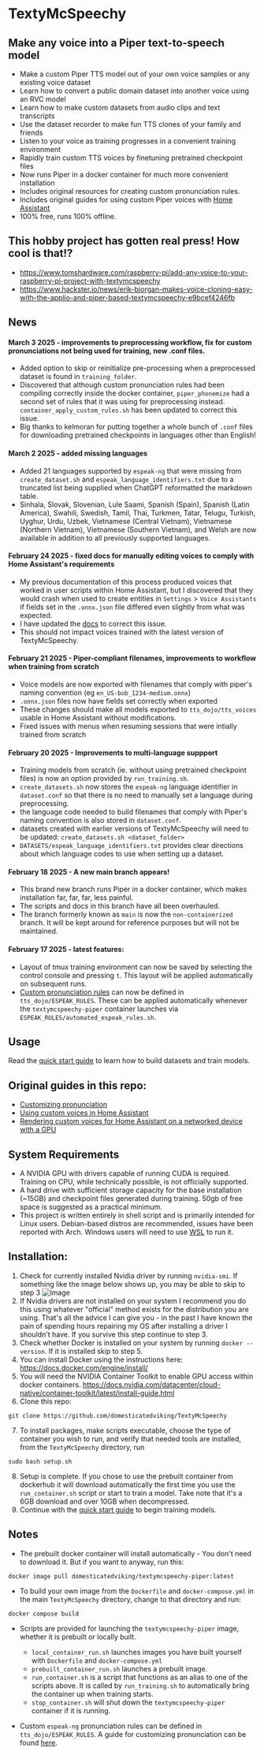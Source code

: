 # TextyMcSpeechy

## Make any voice into a Piper text-to-speech model 
- Make a custom Piper TTS model out of your own voice samples or any existing voice dataset
- Learn how to convert a public domain dataset into another voice using an RVC model
- Learn how to make custom datasets from audio clips and text transcripts
- Use the dataset recorder to make fun TTS clones of your family and friends
- Listen to your voice as training progresses in a convenient training environment 
- Rapidly train custom TTS voices by finetuning pretrained checkpoint files
- Now runs Piper in a docker container for much more convenient installation
- Includes original resources for creating custom pronunciation rules.
- Includes original guides for using custom Piper voices with [Home Assistant](https://www.home-assistant.io/)
- 100% free, runs 100% offline.
  
## This hobby project has gotten real press!  How cool is that!?
- https://www.tomshardware.com/raspberry-pi/add-any-voice-to-your-raspberry-pi-project-with-textymcspeechy
- https://www.hackster.io/news/erik-bjorgan-makes-voice-cloning-easy-with-the-applio-and-piper-based-textymcspeechy-e9bcef4246fb

## News
#### **March 3 2025** - improvements to preprocessing workflow, fix for custom pronunciations not being used for training, new .conf files.
- Added option to skip or reinitialize pre-processing when a preprocessed dataset is found in `training_folder`.
- Discovered that although custom pronunciation rules had been compiling correctly inside the docker container, `piper_phonemize` had a second set of rules that it was using for preprocessing instead.  `container_apply_custom_rules.sh` has been updated to correct this issue.
- Big thanks to kelmoran for putting together a whole bunch of `.conf` files for downloading pretrained checkpoints in languages other than English!

#### **March 2 2025** - added missing languages
- Added 21 languages supported by `espeak-ng` that were missing from `create_dataset.sh` and `espeak_language_identifiers.txt` due to a truncated list being supplied when ChatGPT reformatted the markdown table.
- Sinhala, Slovak, Slovenian, Lule Saami, Spanish (Spain), Spanish (Latin America), Swahili, Swedish, Tamil, Thai, Turkmen, Tatar, Telugu, Turkish, Uyghur, Urdu, Uzbek, Vietnamese (Central Vietnam), Vietnamese (Northern Vietnam), Vietnamese (Southern Vietnam), and Welsh are now available in addition to all previously supported languages.

#### **February 24 2025** - fixed docs for manually editing voices to comply with Home Assistant's requirements
- My previous documentation of this process produced voices that worked in user scripts within Home Assistant, but I discovered that they would crash when used to create entities in `Settings` > `Voice Assistants` if fields set in the `.onnx.json` file differed even slightly from what was expected.
- I have updated the [docs](docs/renaming_and_preparing_custom_piper_voices.md) to correct this issue.
- This should not impact voices trained with the latest version of TextyMcSpeechy.
 
#### **February 21 2025** - Piper-compliant filenames, improvements to workflow when training from scratch
- Voice models are now exported with filenames that comply with piper's naming convention (eg `en_US-bob_1234-medium.onnx`)
- `.onnx.json` files now have fields set correctly when exported
- These changes should make all models exported to `tts_dojo/tts_voices` usable in Home Assistant without modifications.
- Fixed issues with menus when resuming sessions that were intially trained from scratch

#### **February 20 2025** - Improvements to multi-language suppport
- Training models from scratch (ie. without using pretrained checkpoint files) is now an option provided by `run_training.sh`.
- `create_datasets.sh` now stores the `espeak-ng` language identifier in `dataset.conf` so that there is no need to manually set a language during preprocessing.
- the language code needed to build filenames that comply with Piper's naming convention is also stored in `dataset.conf`.
- datasets created with earlier versions of TextyMcSpeechy will need to be updated: `create_datasets.sh <dataset_folder>`
- `DATASETS/espeak_language_identifiers.txt` provides clear directions about which language codes to use when setting up a dataset.  
    
#### **February 18 2025** - A new main branch appears!
   - This brand new branch runs Piper in a docker container, which makes installation far, far, far, less painful.
   - The scripts and docs in this branch have all been overhauled.
   - The branch formerly known as `main` is now the `non-containerized` branch.  It will be kept around for reference purposes but will not be maintained.

#### **February 17 2025** - latest features:
   - Layout of tmux training environment can now be saved by selecting the control console and pressing `t`.  This layout will be applied automatically on subsequent runs.
   - [Custom pronunciation rules]((tts_dojo/ESPEAK_RULES/README_custom_pronunciation.md)) can now be defined in `tts_dojo/ESPEAK_RULES`.  These can be applied automatically whenever the `textymcspeechy-piper` container launches via `ESPEAK_RULES/automated_espeak_rules.sh`.

## Usage

Read the [quick start guide](quick_start_guide.md) to learn how to build datasets and train models.

## Original guides in this repo:
 - [Customizing pronunciation](tts_dojo/ESPEAK_RULES/README_custom_pronunciation.md)
 - [Using custom voices in Home Assistant](docs/using_custom_voices_in_home_assistant_os.md)
 - [Rendering custom voices for Home Assistant on a networked device with a GPU](docs/running_custom_piper_voices_on_GPU.md)
 
## System Requirements
 - A NVIDIA GPU with drivers capable of running CUDA is required. Training on CPU, while technically possible, is not officially supported.
 - A hard drive with sufficient storage capacity for the base installation (~15GB) and checkpoint files generated during training.  50gb of free space is suggested as a practical minimum.
 - This project is written entirely in shell script and is primarily intended for Linux users.  Debian-based distros are recommended, issues have been reported with Arch.  Windows users will need to use [WSL](https://learn.microsoft.com/en-us/windows/wsl/install) to run it.

## Installation:
1.  Check for currently installed Nvidia driver by running `nvidia-smi`.  If something like the image below shows up, you may be able to skip to step 3
![image](https://github.com/user-attachments/assets/d8d9c650-971c-427b-952e-8774f520f9e0)
2.  If Nvidia drivers are not installed on your system I recommend you do this using whatever "official" method exists for the distribution you are using.  That's all the advice I can give you - in the past I have known the pain of spending hours repairing my OS after installing a driver I shouldn't have.  If you survive this step continue to step 3.
3.  Check whether Docker is installed on your system by running `docker --version`.  If it is installed skip to step 5.
4.  You can install Docker using the instructions here: https://docs.docker.com/engine/install/
5.  You will need the NVIDIA Container Toolkit to enable GPU access within docker containers.  https://docs.nvidia.com/datacenter/cloud-native/container-toolkit/latest/install-guide.html
6.  Clone this repo: 
```
git clone https://github.com/domesticatedviking/TextyMcSpeechy
```
7.  To install packages, make scripts executable, choose the type of container you wish to run, and verify that needed tools are installed, from the `TextyMcSpeechy` directory, run
```
sudo bash setup.sh
```
8. Setup is complete.  If you chose to use the prebuilt container from dockerhub it will download automatically the first time you use the `run_container.sh` script or start to train a model. Take note that it's a 6GB download and over 10GB when decompressed.
9. Continue with the [quick start guide](quick_start_guide.md) to begin training models.




## Notes

- The prebuilt docker container will install automatically - You don't need to download it.  But if you want to anyway, run this:
```
docker image pull domesticatedviking/textymcspeechy-piper:latest
```
- To build your own image from the `Dockerfile` and `docker-compose.yml` in the main `TextyMcSpeechy` directory, change to that directory and run:
```
docker compose build
```
 - Scripts are provided for launching the `textymcspeechy-piper` image, whether it is prebuilt or locally built.
    - `local_container_run.sh` launches images you have built yourself with `Dockerfile` and `docker-compose.yml`
    - `prebuilt_container_run.sh` launches a prebuilt image.
    - `run_container.sh` is a script that functions as an alias to one of the scripts above.  It is called by `run_training.sh` to automatically bring the container up when training starts.
    - `stop_container.sh` will shut down the `textymcspeechy-piper` container if it is running.

 - Custom `espeak-ng` pronunciation rules can be defined in `tts_dojo/ESPEAK_RULES`.  A guide for customizing pronunciation can be found [here](tts_dojo/ESPEAK_RULES/README_custom_pronunciation.md).
